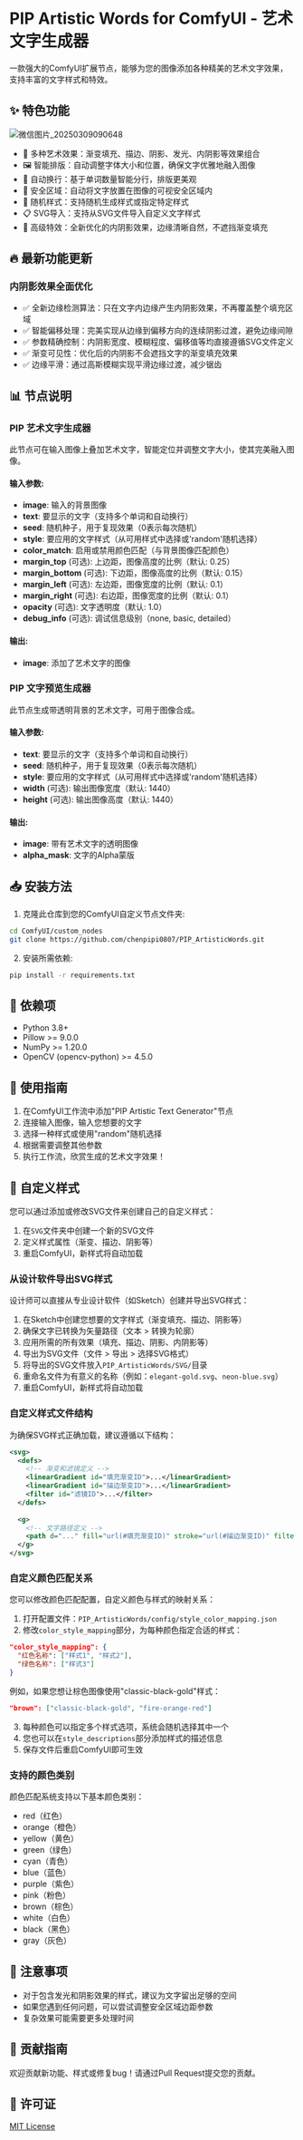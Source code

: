 # PIP Artistic Words for ComfyUI - 艺术文字生成器

一款强大的ComfyUI扩展节点，能够为您的图像添加各种精美的艺术文字效果，支持丰富的文字样式和特效。

## ✨ 特色功能

![微信图片_20250309090648](https://github.com/user-attachments/assets/59fbc3ff-ed2c-4a8e-9f50-780883fcc066)


- 🎨 多种艺术效果：渐变填充、描边、阴影、发光、内阴影等效果组合
- 🖼️ 智能排版：自动调整字体大小和位置，确保文字优雅地融入图像
- 📏 自动换行：基于单词数量智能分行，排版更美观
- 🎯 安全区域：自动将文字放置在图像的可视安全区域内
- 🔄 随机样式：支持随机生成样式或指定特定样式
- 📋 SVG导入：支持从SVG文件导入自定义文字样式
- 🌟 高级特效：全新优化的内阴影效果，边缘清晰自然，不遮挡渐变填充

## 🔥 最新功能更新

### 内阴影效果全面优化
- ✅ 全新边缘检测算法：只在文字内边缘产生内阴影效果，不再覆盖整个填充区域
- ✅ 智能偏移处理：完美实现从边缘到偏移方向的连续阴影过渡，避免边缘间隙
- ✅ 参数精确控制：内阴影宽度、模糊程度、偏移值等均直接遵循SVG文件定义
- ✅ 渐变可见性：优化后的内阴影不会遮挡文字的渐变填充效果
- ✅ 边缘平滑：通过高斯模糊实现平滑边缘过渡，减少锯齿

## 📊 节点说明

### PIP 艺术文字生成器

此节点可在输入图像上叠加艺术文字，智能定位并调整文字大小，使其完美融入图像。

#### 输入参数:
- **image**: 输入的背景图像
- **text**: 要显示的文字（支持多个单词和自动换行）
- **seed**: 随机种子，用于复现效果（0表示每次随机）
- **style**: 要应用的文字样式（从可用样式中选择或'random'随机选择）
- **color_match**: 启用或禁用颜色匹配（与背景图像匹配颜色）
- **margin_top** (可选): 上边距，图像高度的比例（默认: 0.25）
- **margin_bottom** (可选): 下边距，图像高度的比例（默认: 0.15）
- **margin_left** (可选): 左边距，图像宽度的比例（默认: 0.1）
- **margin_right** (可选): 右边距，图像宽度的比例（默认: 0.1）
- **opacity** (可选): 文字透明度（默认: 1.0）
- **debug_info** (可选): 调试信息级别（none, basic, detailed）

#### 输出:
- **image**: 添加了艺术文字的图像

### PIP 文字预览生成器

此节点生成带透明背景的艺术文字，可用于图像合成。

#### 输入参数:
- **text**: 要显示的文字（支持多个单词和自动换行）
- **seed**: 随机种子，用于复现效果（0表示每次随机）
- **style**: 要应用的文字样式（从可用样式中选择或'random'随机选择）
- **width** (可选): 输出图像宽度（默认: 1440）
- **height** (可选): 输出图像高度（默认: 1440）

#### 输出:
- **image**: 带有艺术文字的透明图像
- **alpha_mask**: 文字的Alpha蒙版

## 📥 安装方法

1. 克隆此仓库到您的ComfyUI自定义节点文件夹:
```bash
cd ComfyUI/custom_nodes
git clone https://github.com/chenpipi0807/PIP_ArtisticWords.git
```

2. 安装所需依赖:
```bash
pip install -r requirements.txt
```

## 🧩 依赖项

- Python 3.8+
- Pillow >= 9.0.0
- NumPy >= 1.20.0
- OpenCV (opencv-python) >= 4.5.0

## 🚀 使用指南

1. 在ComfyUI工作流中添加"PIP Artistic Text Generator"节点
2. 连接输入图像，输入您想要的文字
3. 选择一种样式或使用"random"随机选择
4. 根据需要调整其他参数
5. 执行工作流，欣赏生成的艺术文字效果！

## 🎨 自定义样式

您可以通过添加或修改SVG文件来创建自己的自定义样式：

1. 在`SVG`文件夹中创建一个新的SVG文件
2. 定义样式属性（渐变、描边、阴影等）
3. 重启ComfyUI，新样式将自动加载

### 从设计软件导出SVG样式

设计师可以直接从专业设计软件（如Sketch）创建并导出SVG样式：

1. 在Sketch中创建您想要的文字样式（渐变填充、描边、阴影等）
2. 确保文字已转换为矢量路径（文本 > 转换为轮廓）
3. 应用所需的所有效果（填充、描边、阴影、内阴影等）
4. 导出为SVG文件（文件 > 导出 > 选择SVG格式）
5. 将导出的SVG文件放入`PIP_ArtisticWords/SVG/`目录
6. 重命名文件为有意义的名称（例如：`elegant-gold.svg`、`neon-blue.svg`）
7. 重启ComfyUI，新样式将自动加载

### 自定义样式文件结构

为确保SVG样式正确加载，建议遵循以下结构：

```xml
<svg>
  <defs>
    <!-- 渐变和滤镜定义 -->
    <linearGradient id="填充渐变ID">...</linearGradient>
    <linearGradient id="描边渐变ID">...</linearGradient>
    <filter id="滤镜ID">...</filter>
  </defs>
  
  <g>
    <!-- 文字路径定义 -->
    <path d="..." fill="url(#填充渐变ID)" stroke="url(#描边渐变ID)" filter="url(#滤镜ID)" />
  </g>
</svg>
```

### 自定义颜色匹配关系

您可以修改颜色匹配配置，自定义颜色与样式的映射关系：

1. 打开配置文件：`PIP_ArtisticWords/config/style_color_mapping.json`
2. 修改`color_style_mapping`部分，为每种颜色指定合适的样式：

```json
"color_style_mapping": {
  "红色名称": ["样式1", "样式2"],
  "绿色名称": ["样式3"]
}
```

例如，如果您想让棕色图像使用"classic-black-gold"样式：

```json
"brown": ["classic-black-gold", "fire-orange-red"]
```

3. 每种颜色可以指定多个样式选项，系统会随机选择其中一个
4. 您也可以在`style_descriptions`部分添加样式的描述信息
5. 保存文件后重启ComfyUI即可生效

### 支持的颜色类别

颜色匹配系统支持以下基本颜色类别：
- red（红色）
- orange（橙色）
- yellow（黄色）
- green（绿色）
- cyan（青色）
- blue（蓝色）
- purple（紫色）
- pink（粉色）
- brown（棕色）
- white（白色）
- black（黑色）
- gray（灰色）

## 📝 注意事项

- 对于包含发光和阴影效果的样式，建议为文字留出足够的空间
- 如果您遇到任何问题，可以尝试调整安全区域边距参数
- 复杂效果可能需要更多处理时间

## 🤝 贡献指南

欢迎贡献新功能、样式或修复bug！请通过Pull Request提交您的贡献。

## 📜 许可证

[MIT License](LICENSE)
